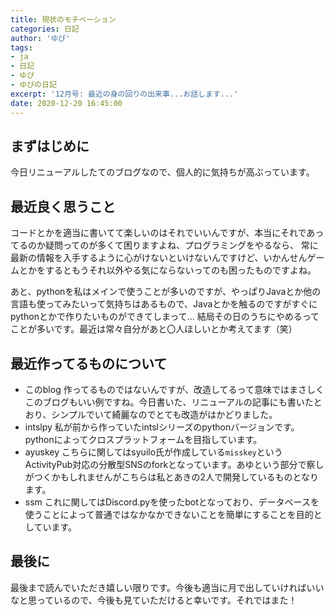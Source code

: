 ```yaml
---
title: 現状のモチベーション
categories: 日記
author: 'ゆぴ'
tags:
- ja
- 日記
- ゆぴ
- ゆぴの日記
excerpt: '12月号: 最近の身の回りの出来事...お話します...'
date: 2020-12-20 16:45:00
---
```


## まずはじめに

今日リニューアルしたてのブログなので、個人的に気持ちが高ぶっています。

## 最近良く思うこと

コードとかを適当に書いてて楽しいのはそれでいいんですが、本当にそれであってるのか疑問ってのが多くて困りますよね、プログラミングをやるなら、
常に最新の情報を入手するように心がけないといけないんですけど、いかんせんゲームとかをするともうそれ以外やる気にならないってのも困ったものですよね。

あと、pythonを私はメインで使うことが多いのですが、やっぱりJavaとか他の言語も使ってみたいって気持ちはあるもので、Javaとかを触るのですがすぐにpythonとかで作りたいものができてしまって...
結局その日のうちにやめるってことが多いです。最近は常々自分があと〇人ほしいとか考えてます（笑）

## 最近作ってるものについて

- このblog 
  作ってるものではないんですが、改造してるって意味ではまさしくこのブログもいい例ですね。今日書いた、リニューアルの記事にも書いたとおり、シンプルでいて綺麗なのでとても改造がはかどりました。
- intslpy
  私が前から作っていたintslシリーズのpythonバージョンです。pythonによってクロスプラットフォームを目指しています。
- ayuskey
  こちらに関してはsyuilo氏が作成している`misskey`というActivityPub対応の分散型SNSのforkとなっています。あゆという部分で察しがつくかもしれませんがこちらは私とあきの2人で開発しているものとなります。
- ssm
  これに関してはDiscord.pyを使ったbotとなっており、データベースを使うことによって普通ではなかなかできないことを簡単にすることを目的としています。

## 最後に

最後まで読んでいただき嬉しい限りです。今後も適当に月で出していければいいなと思っているので、今後も見ていただけると幸いです。それではまた！
